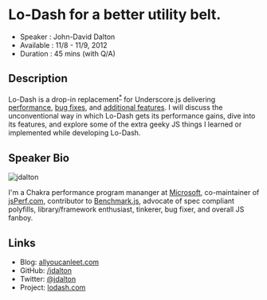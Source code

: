 Lo-Dash for a better utility belt.
========================

* Speaker   : John-David Dalton
* Available : 11/8 - 11/9, 2012
* Duration  : 45 mins (with Q/A)

Description
-----------

Lo-Dash is a drop-in replacement<sup>[*](https://github.com/bestiejs/lodash/wiki/Drop-in-Disclaimer)</sup> for Underscore.js
delivering [performance](http://lodash.com/benchmarks), [bug fixes](https://github.com/bestiejs/lodash#resolved-underscorejs-issues),
and [additional features](https://github.com/bestiejs/lodash#features). I will discuss the unconventional way in which Lo-Dash gets
its performance gains, dive into its features, and explore some of the extra geeky JS things I learned or implemented while developing Lo-Dash.

Speaker Bio
-----------

![jdalton](https://raw.github.com/jdalton/cascadiajs.github.com/jdalton/proposal/jdalton.png)

I'm a Chakra performance program mananger at [Microsoft](http://blogs.msdn.com/b/ie/archive/2012/06/13/advances-in-javascript-performance-in-ie10-and-windows-8.aspx), co-maintainer of [jsPerf.com](http://jsperf.com), contributor to [Benchmark.js](http://benchmarkjs.com),
advocate of spec compliant polyfills, library/framework enthusiast, tinkerer, bug fixer, and overall JS fanboy.

Links
-----

* Blog: [allyoucanleet.com](http://allyoucanleet.com)
* GitHub: [/jdalton](http://github.com/jdalton)
* Twitter: [@jdalton](http://twitter.com/jdalton)
* Project: [lodash.com](http://lodash.com)